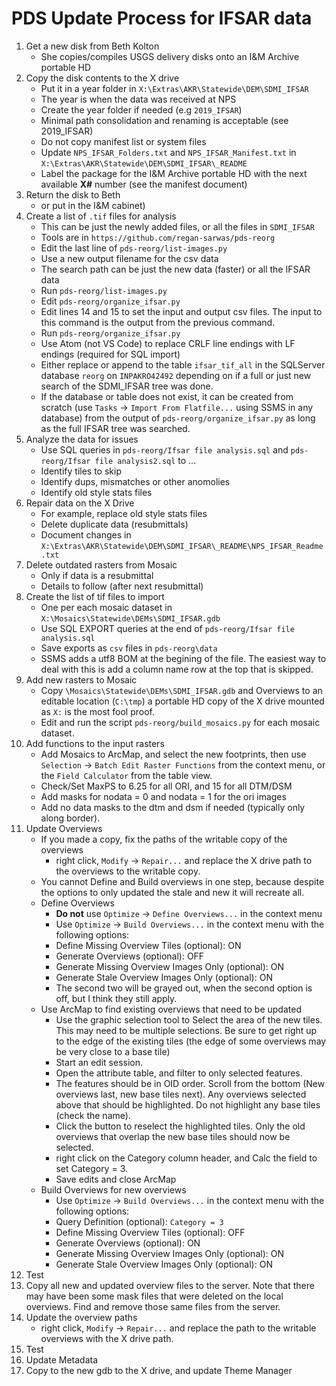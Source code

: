 PDS Update Process for IFSAR data
=================================

1. Get a new disk from Beth Kolton
   - She copies/compiles USGS delivery disks onto an I&M Archive portable HD
2. Copy the disk contents to the X drive
   - Put it in a year folder in `X:\Extras\AKR\Statewide\DEM\SDMI_IFSAR`
   - The year is when the data was received at NPS
   - Create the year folder if needed (e.g `2019_IFSAR`)
   - Minimal path consolidation and renaming is acceptable (see 2019_IFSAR)
   - Do not copy manifest list or system files
   - Update `NPS_IFSAR_Folders.txt` and `NPS_IFSAR_Manifest.txt` in `X:\Extras\AKR\Statewide\DEM\SDMI_IFSAR\_README`
   - Label the package for the I&M Archive portable HD with the 
     next available **X#** number (see the manifest document)
3. Return the disk to Beth
   - or put in the I&M cabinet)
4. Create a list of `.tif` files for analysis
   - This can be just the newly added files, or all the files in `SDMI_IFSAR`
   - Tools are in `https://github.com/regan-sarwas/pds-reorg`
   - Edit the last line of `pds-reorg/list-images.py`
   - Use a new output filename for the csv data
   - The search path can be just the new data (faster) or all the IFSAR data
   - Run `pds-reorg/list-images.py`
   - Edit `pds-reorg/organize_ifsar.py`
   - Edit lines 14 and 15 to set the input and output csv files.  The input
     to this command is the output from the previous command.
   - Run `pds-reorg/organize_ifsar.py`
   - Use Atom (not VS Code) to replace CRLF line endings with LF endings
     (required for SQL import)
   - Either replace or append to the table `ifsar_tif_all` in the
     SQLServer database `reorg` on `INPAKRO42492` depending on if a full or
     just new search of the SDMI_IFSAR tree was done.
   - If the database or table does not exist, it can be created from scratch
     (use `Tasks` -> `Import From Flatfile...` using SSMS in any database)
     from the output of `pds-reorg/organize_ifsar.py` as long as the full
     IFSAR tree was searched.
5. Analyze the data for issues
   - Use SQL queries in `pds-reorg/Ifsar file analysis.sql` and
     `pds-reorg/Ifsar file analysis2.sql` to ...
   - Identify tiles to skip
   - Identify dups, mismatches or other anomolies
   - Identify old style stats files
6. Repair data on the X Drive
   - For example, replace old style stats files
   - Delete duplicate data (resubmittals)
   - Document changes in `X:\Extras\AKR\Statewide\DEM\SDMI_IFSAR\_README\NPS_IFSAR_Readme.txt`
7. Delete outdated rasters from Mosaic
   - Only if data is a resubmittal
   - Details to follow (after next resubmittal)
8. Create the list of tif files to import
   - One per each mosaic dataset in `X:\Mosaics\Statewide\DEMs\SDMI_IFSAR.gdb`
   - Use SQL EXPORT queries at the end of `pds-reorg/Ifsar file analysis.sql`
   - Save exports as `csv` files in `pds-reorg\data`
   - SSMS adds a utf8 BOM at the begining of the file.  The easiest way to deal
     with this is add a column name row at the top that is skipped.
9. Add new rasters to Mosaic
   - Copy `\Mosaics\Statewide\DEMs\SDMI_IFSAR.gdb` and Overviews to
     an editable location (`C:\tmp`) a portable HD copy of the X drive
     mounted as `X:` is the most fool proof.
   - Edit and run the script `pds-reorg/build_mosaics.py` for each
     mosaic dataset.
10. Add functions to the input rasters
    - Add Mosaics to ArcMap, and select the new footprints, then use
      `Selection` -> `Batch Edit Raster Functions` from the context menu,
      or the `Field Calculator` from the table view. 
    - Check/Set MaxPS to 6.25 for all ORI, and 15 for all DTM/DSM
    - Add masks for nodata = 0 and nodata = 1 for the ori images
    - Add no data masks to the dtm and dsm if needed (typically only along border).
11. Update Overviews
    - If you made a copy, fix the paths of the writable copy of the overviews
      - right click, `Modify` -> `Repair...` and replace the X drive path to the
        overviews to the writable copy.
    - You cannot Define and Build overviews in one step,  because despite the options
        to only updated the stale and new it will recreate all.
    - Define Overviews
      - **Do not** use `Optimize` -> `Define Overviews...` in the context menu
      - Use `Optimize` -> `Build Overviews...` in the context menu with the
        following options:
      - Define Missing Overview Tiles (optional): ON
      - Generate Overviews (optional): OFF
      - Generate Missing Overview Images Only (optional): ON
      - Generate Stale Overview Images Only (optional): ON
      - The second two will be grayed out, when the second option is off,
        but I think they still apply.
    - Use ArcMap to find existing overviews that need to be updated
      - Use the graphic selection tool to Select the area of the new tiles.
        This may need to be multiple selections. Be sure to get right up to the edge
        of the existing tiles (the edge of some overviews may be very close to a base tile)
      - Start an edit session.
      - Open the attribute table, and filter to only selected features.
      - The features should be in OID order. Scroll from the bottom (New overviews last, new
        base tiles next).  Any overviews selected above that should be highlighted.
        Do not highlight any base tiles (check the name).
      - Click the button to reselect the highlighted tiles.  Only the old overviews that overlap
        the new base tiles should now be selected.
      - right click on the Category column header, and Calc the field to set Category = 3.
      - Save edits and close ArcMap
    - Build Overviews for new overviews
      - Use `Optimize` -> `Build Overviews...` in the context menu with the
        following options:
      - Query Definition (optional): `Category = 3`
      - Define Missing Overview Tiles (optional): OFF
      - Generate Overviews (optional): ON
      - Generate Missing Overview Images Only (optional): ON
      - Generate Stale Overview Images Only (optional): ON
12. Test
13. Copy all new and updated overview files to the server.  Note that there may have been
    some mask files that were deleted on the local overviews.  Find and remove those same files
    from the server.
14. Update the overview paths
    - right click, `Modify` -> `Repair...` and replace the 
      path to the writable overviews with the X drive path.
15. Test
16. Update Metadata
17. Copy to the new gdb to the X drive, and update Theme Manager

